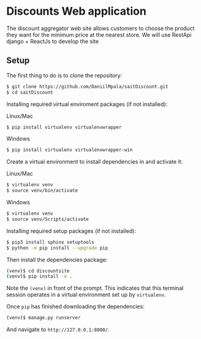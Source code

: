 # Discounts Web application

The discount aggregator web site allows customers to choose the product they want for the minimum price at the nearest store.
We will use RestApi django + ReactJs to develop the site

## Setup

The first thing to do is to clone the repository:

```sh
$ git clone https://github.com/DaniilMpala/saitDiscount.git
$ cd saitDiscount
```

Installing required virtual enviroment packages (if not installed):

Linux/Mac

```sh
$ pip install virtualenv virtualenvwrapper
```

Windows

```sh
$ pip install virtualenv virtualenvwrapper-win
```

Create a virtual environment to install dependencies in and activate it:

Linux/Mac

```sh
$ virtualenv venv
$ source venv/bin/activate
```

Windows

```sh
$ virtualenv venv
$ source venv/Scripts/activate
```

Installing required setup packages (if not installed):

```sh
$ pip3 install sphinx setuptools
$ python -m pip install --upgrade pip
```

Then install the dependencies package:

```sh
(venv)$ cd discountsite
(venv)$ pip install -e .
```
Note the `(venv)` in front of the prompt. This indicates that this terminal
session operates in a virtual environment set up by `virtualenv`.

Once `pip` has finished downloading the dependencies:
```sh
(venv)$ manage.py runserver
```
And navigate to `http://127.0.0.1:8000/`.

